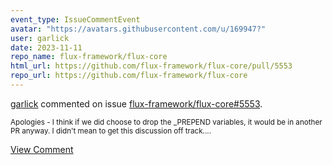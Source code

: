 ```yaml
---
event_type: IssueCommentEvent
avatar: "https://avatars.githubusercontent.com/u/169947?"
user: garlick
date: 2023-11-11
repo_name: flux-framework/flux-core
html_url: https://github.com/flux-framework/flux-core/pull/5553
repo_url: https://github.com/flux-framework/flux-core
---
```


<a href='https://github.com/garlick' target='_blank'>garlick</a> commented on issue <a href='https://github.com/flux-framework/flux-core/pull/5553' target='_blank'>flux-framework/flux-core#5553</a>.

<small>Apologies - I think if we did choose to drop the _PREPEND variables, it would be in another PR anyway.  I didn't mean to get this discussion off track....</small>

<a href='https://github.com/flux-framework/flux-core/pull/5553' target='_blank'>View Comment</a>